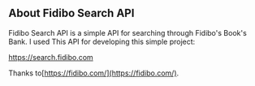 
## About Fidibo Search API

Fidibo Search API is a simple API for searching through Fidibo's Book's Bank.
I used This API for developing this simple project:

https://search.fidibo.com

Thanks to[https://fidibo.com/](https://fidibo.com/).
